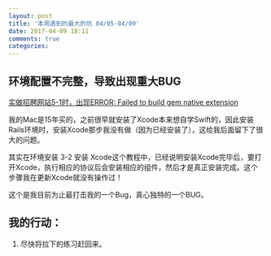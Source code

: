 ```yaml
---
layout: post
title: '本周遇到的最大的坑 04/05-04/09'
date: 2017-04-09 18:11
comments: true
categories:
---
```

## 环境配置不完整，导致出现重大BUG
[实做招聘网站5-1时，出现ERROR: Failed to build gem native extension](http://kerzzi.logdown.com/posts/1677847-error-log-done-recruitment-website-5-1-there-errorfailed-to-build-gem-native-extension)

我的Mac是15年买的，之前很早就安装了Xcode本来想自学Swift的，因此安装Rails环境时，安装Xcode那步我没有做（因为已经安装了），这给我后面留下了很大的问题。

其实在环境安装 3-2 安装 Xcode这个教程中，已经说明安装Xcode完毕后，要打开Xcode，执行相应的协议后会安装相应的组件，然后才是真正安装完成。这个步骤我在更新Xcode就没有操作过！

这个是我目前为止最打击我的一个Bug，真心独特的一个BUG。

## 我的行动：
1. 尽快将拉下的练习赶回来。
